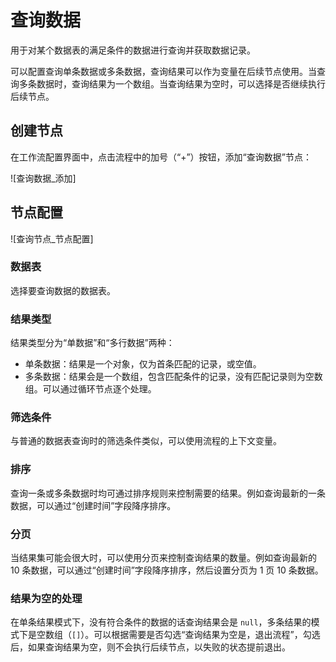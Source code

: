 # 查询数据

用于对某个数据表的满足条件的数据进行查询并获取数据记录。

可以配置查询单条数据或多条数据，查询结果可以作为变量在后续节点使用。当查询多条数据时，查询结果为一个数组。当查询结果为空时，可以选择是否继续执行后续节点。

## 创建节点

在工作流配置界面中，点击流程中的加号（“+”）按钮，添加“查询数据”节点：

![查询数据_添加]
<!-- TODO: 插入图片 -->

## 节点配置

![查询节点_节点配置]
<!-- TODO: 插入图片 -->

### 数据表

选择要查询数据的数据表。

### 结果类型

结果类型分为“单数据”和“多行数据”两种：

- 单条数据：结果是一个对象，仅为首条匹配的记录，或空值。
- 多条数据：结果会是一个数组，包含匹配条件的记录，没有匹配记录则为空数组。可以通过循环节点逐个处理。

### 筛选条件

与普通的数据表查询时的筛选条件类似，可以使用流程的上下文变量。

### 排序

查询一条或多条数据时均可通过排序规则来控制需要的结果。例如查询最新的一条数据，可以通过“创建时间”字段降序排序。

### 分页

当结果集可能会很大时，可以使用分页来控制查询结果的数量。例如查询最新的 10 条数据，可以通过“创建时间”字段降序排序，然后设置分页为 1 页 10 条数据。

### 结果为空的处理

在单条结果模式下，没有符合条件的数据的话查询结果会是 `null`，多条结果的模式下是空数组（`[]`）。可以根据需要是否勾选“查询结果为空是，退出流程”，勾选后，如果查询结果为空，则不会执行后续节点，以失败的状态提前退出。